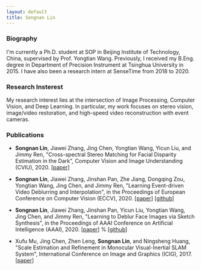 ```yaml
---
layout: default
title: Songnan Lin
---
```



### Biography

I'm currently a Ph.D. student at SOP in Beijing Institute of Technology, China, supervised by Prof. Yongtian Wang.
Previously, I received my B.Eng. degree in Department of Precision Instrument at Tsinghua University in 2015. I have also been a research intern at SenseTime from 2018 to 2020.

### Research Insterest

My research interest lies at the intersection of Image Processing, Computer Vision, and Deep Learning. In particular, my work focuses on stereo vision, image/video restoration, and high-speed video reconstruction with event cameras. 


### Publications

* **Songnan Lin**, Jiawei Zhang, Jing Chen, Yongtian Wang, Yicun Liu, and Jimmy Ren, "Cross-spectral Stereo Matching for Facial Disparity Estimation in the Dark", Computer Vision and Image Understanding (CVIU), 2020.
[[paper](https://doi.org/10.1016/j.cviu.2020.103046)]


* **Songnan Lin**, Jiawei Zhang, Jinshan Pan, Zhe Jiang, Dongqing Zou, Yongtian Wang, Jing Chen, and Jimmy Ren, "Learning Event-driven Video Deblurring and Interpolation", in the Proceedings of European Conference on Computer Vision (ECCV), 2020.
[[paper](http://www.ecva.net/papers/eccv_2020/papers_ECCV/papers/123530681.pdf)]
[[github](https://github.com/Lynn0306/LEDVDI)]


* **Songnan Lin**, Jiawei Zhang, Jinshan Pan, Yicun Liu, Yongtian Wang, Jing Chen, and Jimmy Ren, "Learning to Deblur Face Images via Sketch Synthesis", in the Proceedings of AAAI Conference on Artificial Intelligence (AAAI), 2020.
[[paper](https://aaai.org/ojs/index.php/AAAI/article/view/6818/6672)]
% [[github](https://github.com/Lynn0306/Learning-to-Deblur-Face-Images-via-Sketch-Synthesis)]

* Xufu Mu, Jing Chen, Zhen Leng, **Songnan Lin**, and Ningsheng Huang, "Scale Estimation and Refinement in Monocular Visual-Inertial SLAM System", International Conference on Image and Graphics (ICIG), 2017.
[[paper](https://link.springer.com/chapter/10.1007%2F978-3-319-71607-7_47)]

